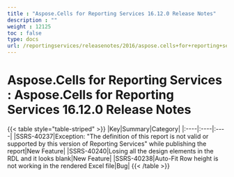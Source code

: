 ```yaml
---
title : "Aspose.Cells for Reporting Services 16.12.0 Release Notes" 
description : "" 
weight : 12125 
toc : false
type: docs
url: /reportingservices/releasenotes/2016/aspose.cells+for+reporting+services+16.12.0+release+notes/
---
```


# Aspose.Cells for Reporting Services : Aspose.Cells for Reporting Services 16.12.0 Release Notes


{{< table style="table-striped" >}}
|Key|Summary|Category|
|:----|:----|:----|
|SSRS-40237|Exception: "The definition of this report is not valid or supported by this version of Reporting Services" while publishing the report|New Feature|
|SSRS-40240|Losing all the design elements in the RDL and it looks blank|New Feature|
|SSRS-40238|Auto-Fit Row height is not working in the rendered Excel file|Bug|
{{< /table >}}

